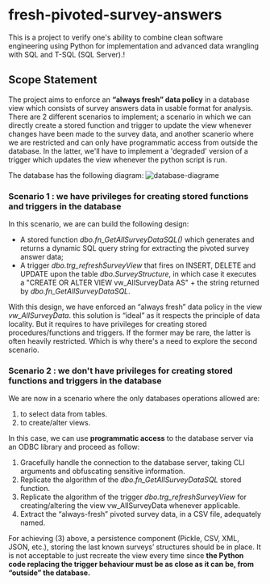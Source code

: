 # fresh-pivoted-survey-answers
This is a project to verify one's ability to combine clean software engineering using Python for implementation and advanced data wrangling with SQL and T-SQL (SQL Server).!

## Scope Statement
The project aims to enforce an **“always fresh” data policy** in a database view which consists of survey answers data in usable format for analysis. There are 2 different scenarios to implement; a scenario in which we can directly create a stored function and trigger to update the view whenever changes have been made to the survey data, and another scanerio where we are restricted and can only have programmatic access from outside the database. In the latter, we'll have to implement a 'degraded' version of a trigger which updates the view whenever the python script is run.

The database has the following diagram:
![database-diagrame](https://user-images.githubusercontent.com/54726923/114434722-9d9a5f80-9bc3-11eb-853f-afb76b3e1f71.jpg)


### Scenario 1 : we have privileges for creating stored functions and triggers in the database

In this scenario, we are can build the following design:
- A stored function *dbo.fn_GetAllSurveyDataSQL()* which generates and returns a dynamic SQL query string for extracting the pivoted survey answer data;
- A trigger *dbo.trg_refreshSurveyView* that fires on INSERT, DELETE and UPDATE upon the table *dbo.SurveyStructure*, in which case it executes a "CREATE OR ALTER VIEW vw_AllSurveyData AS" + the string returned by *dbo.fn_GetAllSurveyDataSQL*.

With this design, we have enforced an “always fresh” data policy in the view *vw_AllSurveyData*. this solution is “ideal” as it respects the principle of data locality. But it 
requires to have privileges for creating stored procedures/functions and triggers. If the former may be rare, the latter is often heavily restricted. Which is why there's a need to explore the second scenario.

### Scenario 2 : we don't have privileges for creating stored functions and triggers in the database
We are now in a scenario where the only databases operations allowed are:
1. to select data from tables.
2. to create/alter views.

In this case, we can use **programmatic access** to the database server via an ODBC library and proceed as follow:
1. Gracefully handle the connection to the database server, taking CLI arguments and obfuscating sensitive information.
2. Replicate the algorithm of the *dbo.fn_GetAllSurveyDataSQL* stored function.
3. Replicate the algorithm of the trigger *dbo.trg_refreshSurveyView* for creating/altering the view vw_AllSurveyData whenever applicable.
4. Extract the “always-fresh” pivoted survey data, in a CSV file, adequately named.

For achieving (3) above, a persistence component (Pickle, CSV, XML, JSON, etc.), storing the last known surveys’ structures should be in place. It is not acceptable to just recreate the view every time since **the Python code replacing the trigger behaviour must be as close as it can be, from “outside” the database.**


